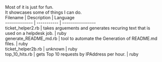 Most of it is just for fun.<br>
It showcases some of things I can do.<br>
Filename       | Description | Language <br>
-------------- | ----------- | -----------------<br>
ticket_helper2.rb | takes arguements and generates recuring text that is used on a helpdesk job. | ruby<br>
generate_README_md.rb | tool to automate the Generation of README.md files. |  ruby<br>
ticket_helper2b.rb | unknown | ruby<br>
top_10_hits.rb | gets Top 10 requests by IPAddress per hour. | ruby<br>
